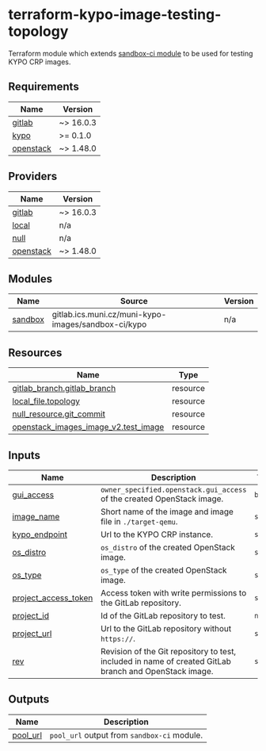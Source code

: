 # terraform-kypo-image-testing-topology

Terraform module which extends [sandbox-ci module](https://gitlab.ics.muni.cz/muni-kypo-images/terraform-kypo-sandbox-ci) to be used for testing KYPO CRP images.


<!-- BEGIN_TF_DOCS -->
## Requirements

| Name | Version |
|------|---------|
| <a name="requirement_gitlab"></a> [gitlab](#requirement\_gitlab) | ~> 16.0.3 |
| <a name="requirement_kypo"></a> [kypo](#requirement\_kypo) | >= 0.1.0 |
| <a name="requirement_openstack"></a> [openstack](#requirement\_openstack) | ~> 1.48.0 |

## Providers

| Name | Version |
|------|---------|
| <a name="provider_gitlab"></a> [gitlab](#provider\_gitlab) | ~> 16.0.3 |
| <a name="provider_local"></a> [local](#provider\_local) | n/a |
| <a name="provider_null"></a> [null](#provider\_null) | n/a |
| <a name="provider_openstack"></a> [openstack](#provider\_openstack) | ~> 1.48.0 |

## Modules

| Name | Source | Version |
|------|--------|---------|
| <a name="module_sandbox"></a> [sandbox](#module\_sandbox) | gitlab.ics.muni.cz/muni-kypo-images/sandbox-ci/kypo | n/a |

## Resources

| Name | Type |
|------|------|
| [gitlab_branch.gitlab_branch](https://registry.terraform.io/providers/gitlabhq/gitlab/latest/docs/resources/branch) | resource |
| [local_file.topology](https://registry.terraform.io/providers/hashicorp/local/latest/docs/resources/file) | resource |
| [null_resource.git_commit](https://registry.terraform.io/providers/hashicorp/null/latest/docs/resources/resource) | resource |
| [openstack_images_image_v2.test_image](https://registry.terraform.io/providers/terraform-provider-openstack/openstack/latest/docs/resources/images_image_v2) | resource |

## Inputs

| Name | Description | Type | Default | Required |
|------|-------------|------|---------|:--------:|
| <a name="input_gui_access"></a> [gui\_access](#input\_gui\_access) | `owner_specified.openstack.gui_access` of the created OpenStack image. | `bool` | n/a | yes |
| <a name="input_image_name"></a> [image\_name](#input\_image\_name) | Short name of the image and image file in `./target-qemu`. | `string` | n/a | yes |
| <a name="input_kypo_endpoint"></a> [kypo\_endpoint](#input\_kypo\_endpoint) | Url to the KYPO CRP instance. | `string` | n/a | yes |
| <a name="input_os_distro"></a> [os\_distro](#input\_os\_distro) | `os_distro` of the created OpenStack image. | `string` | n/a | yes |
| <a name="input_os_type"></a> [os\_type](#input\_os\_type) | `os_type` of the created OpenStack image. | `string` | n/a | yes |
| <a name="input_project_access_token"></a> [project\_access\_token](#input\_project\_access\_token) | Access token with write permissions to the GitLab repository. | `string` | n/a | yes |
| <a name="input_project_id"></a> [project\_id](#input\_project\_id) | Id of the GitLab repository to test. | `number` | n/a | yes |
| <a name="input_project_url"></a> [project\_url](#input\_project\_url) | Url to the GitLab repository without `https://`. | `string` | n/a | yes |
| <a name="input_rev"></a> [rev](#input\_rev) | Revision of the Git repository to test, included in name of created GitLab branch and OpenStack image. | `string` | n/a | yes |

## Outputs

| Name | Description |
|------|-------------|
| <a name="output_pool_url"></a> [pool\_url](#output\_pool\_url) | `pool_url` output from `sandbox-ci` module. |
<!-- END_TF_DOCS -->